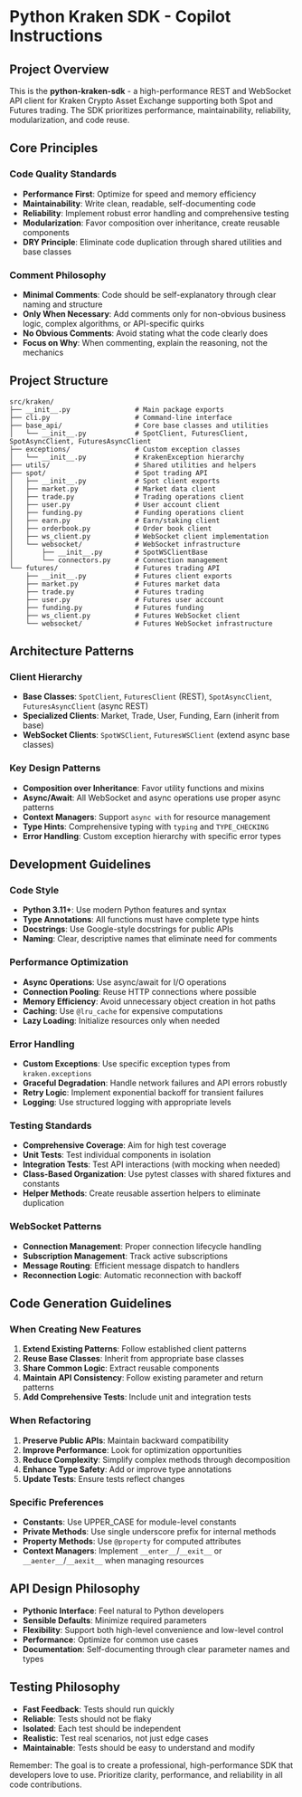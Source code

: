 # Python Kraken SDK - Copilot Instructions

## Project Overview

This is the **python-kraken-sdk** - a high-performance REST and WebSocket API
client for Kraken Crypto Asset Exchange supporting both Spot and Futures
trading. The SDK prioritizes performance, maintainability, reliability,
modularization, and code reuse.

## Core Principles

### Code Quality Standards

- **Performance First**: Optimize for speed and memory efficiency
- **Maintainability**: Write clean, readable, self-documenting code
- **Reliability**: Implement robust error handling and comprehensive testing
- **Modularization**: Favor composition over inheritance, create reusable
  components
- **DRY Principle**: Eliminate code duplication through shared utilities and
  base classes

### Comment Philosophy

- **Minimal Comments**: Code should be self-explanatory through clear naming and
  structure
- **Only When Necessary**: Add comments only for non-obvious business logic,
  complex algorithms, or API-specific quirks
- **No Obvious Comments**: Avoid stating what the code clearly does
- **Focus on Why**: When commenting, explain the reasoning, not the mechanics

## Project Structure

```
src/kraken/
├── __init__.py                # Main package exports
├── cli.py                     # Command-line interface
├── base_api/                  # Core base classes and utilities
│   └── __init__.py            # SpotClient, FuturesClient, SpotAsyncClient, FuturesAsyncClient
├── exceptions/                # Custom exception classes
│   └── __init__.py            # KrakenException hierarchy
├── utils/                     # Shared utilities and helpers
├── spot/                      # Spot trading API
│   ├── __init__.py            # Spot client exports
│   ├── market.py              # Market data client
│   ├── trade.py               # Trading operations client
│   ├── user.py                # User account client
│   ├── funding.py             # Funding operations client
│   ├── earn.py                # Earn/staking client
│   ├── orderbook.py           # Order book client
│   ├── ws_client.py           # WebSocket client implementation
│   └── websocket/             # WebSocket infrastructure
│       ├── __init__.py        # SpotWSClientBase
│       └── connectors.py      # Connection management
└── futures/                   # Futures trading API
    ├── __init__.py            # Futures client exports
    ├── market.py              # Futures market data
    ├── trade.py               # Futures trading
    ├── user.py                # Futures user account
    ├── funding.py             # Futures funding
    ├── ws_client.py           # Futures WebSocket client
    └── websocket/             # Futures WebSocket infrastructure
```

## Architecture Patterns

### Client Hierarchy

- **Base Classes**: `SpotClient`, `FuturesClient` (REST), `SpotAsyncClient`,
  `FuturesAsyncClient` (async REST)
- **Specialized Clients**: Market, Trade, User, Funding, Earn (inherit from
  base)
- **WebSocket Clients**: `SpotWSClient`, `FuturesWSClient` (extend async base
  classes)

### Key Design Patterns

- **Composition over Inheritance**: Favor utility functions and mixins
- **Async/Await**: All WebSocket and async operations use proper async patterns
- **Context Managers**: Support `async with` for resource management
- **Type Hints**: Comprehensive typing with `typing` and `TYPE_CHECKING`
- **Error Handling**: Custom exception hierarchy with specific error types

## Development Guidelines

### Code Style

- **Python 3.11+**: Use modern Python features and syntax
- **Type Annotations**: All functions must have complete type hints
- **Docstrings**: Use Google-style docstrings for public APIs
- **Naming**: Clear, descriptive names that eliminate need for comments

### Performance Optimization

- **Async Operations**: Use async/await for I/O operations
- **Connection Pooling**: Reuse HTTP connections where possible
- **Memory Efficiency**: Avoid unnecessary object creation in hot paths
- **Caching**: Use `@lru_cache` for expensive computations
- **Lazy Loading**: Initialize resources only when needed

### Error Handling

- **Custom Exceptions**: Use specific exception types from `kraken.exceptions`
- **Graceful Degradation**: Handle network failures and API errors robustly
- **Retry Logic**: Implement exponential backoff for transient failures
- **Logging**: Use structured logging with appropriate levels

### Testing Standards

- **Comprehensive Coverage**: Aim for high test coverage
- **Unit Tests**: Test individual components in isolation
- **Integration Tests**: Test API interactions (with mocking when needed)
- **Class-Based Organization**: Use pytest classes with shared fixtures and
  constants
- **Helper Methods**: Create reusable assertion helpers to eliminate duplication

### WebSocket Patterns

- **Connection Management**: Proper connection lifecycle handling
- **Subscription Management**: Track active subscriptions
- **Message Routing**: Efficient message dispatch to handlers
- **Reconnection Logic**: Automatic reconnection with backoff

## Code Generation Guidelines

### When Creating New Features

1. **Extend Existing Patterns**: Follow established client patterns
2. **Reuse Base Classes**: Inherit from appropriate base classes
3. **Share Common Logic**: Extract reusable components
4. **Maintain API Consistency**: Follow existing parameter and return patterns
5. **Add Comprehensive Tests**: Include unit and integration tests

### When Refactoring

1. **Preserve Public APIs**: Maintain backward compatibility
2. **Improve Performance**: Look for optimization opportunities
3. **Reduce Complexity**: Simplify complex methods through decomposition
4. **Enhance Type Safety**: Add or improve type annotations
5. **Update Tests**: Ensure tests reflect changes

### Specific Preferences

- **Constants**: Use UPPER_CASE for module-level constants
- **Private Methods**: Use single underscore prefix for internal methods
- **Property Methods**: Use `@property` for computed attributes
- **Context Managers**: Implement `__enter__`/`__exit__` or
  `__aenter__`/`__aexit__` when managing resources

## API Design Philosophy

- **Pythonic Interface**: Feel natural to Python developers
- **Sensible Defaults**: Minimize required parameters
- **Flexibility**: Support both high-level convenience and low-level control
- **Performance**: Optimize for common use cases
- **Documentation**: Self-documenting through clear parameter names and types

## Testing Philosophy

- **Fast Feedback**: Tests should run quickly
- **Reliable**: Tests should not be flaky
- **Isolated**: Each test should be independent
- **Realistic**: Test real scenarios, not just edge cases
- **Maintainable**: Tests should be easy to understand and modify

Remember: The goal is to create a professional, high-performance SDK that
developers love to use. Prioritize clarity, performance, and reliability in all
code contributions.
